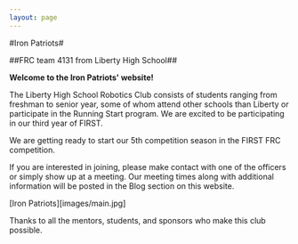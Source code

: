 ```yaml
---
layout: page
---
```


#Iron Patriots#

##FRC team 4131 from Liberty High School##

<b>Welcome to the Iron Patriots' website!</b>

The Liberty High School Robotics Club consists of students ranging from freshman to senior year, some of whom attend other schools than Liberty or participate in the Running Start program. We are excited to be participating in our third year of FIRST.

We are getting ready to start our 5th competition season in the FIRST FRC competition.

If you are interested in joining, please make contact with one of the officers or simply show up at a meeting. Our meeting times along with additional information will be posted in the Blog section on this website.

[Iron Patriots][images/main.jpg]

Thanks to all the mentors, students, and sponsors who make this club possible.